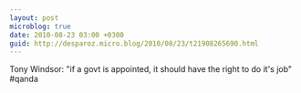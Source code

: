 ```yaml
---
layout: post
microblog: true
date: 2010-08-23 03:00 +0300
guid: http://desparoz.micro.blog/2010/08/23/t21908265690.html
---
```

Tony Windsor: "if a govt is appointed, it should have the right to do it's job" #qanda

